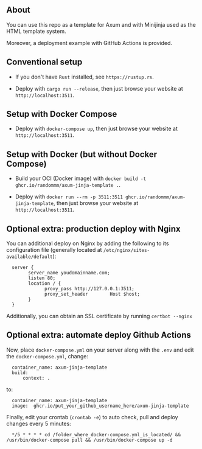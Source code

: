 ## About

You can use this repo as a template for Axum and with Minijinja used as the HTML template system.

Moreover, a deployment example with GitHub Actions is provided.

## Conventional setup

* If you don't have `Rust` installed, see `https://rustup.rs`.

* Deploy with `cargo run --release`, then just browse your website at `http://localhost:3511`.

## Setup with Docker Compose

* Deploy with `docker-compose up`, then just browse your website at `http://localhost:3511`.

## Setup with Docker (but without Docker Compose)

* Build your OCI (Docker image) with `docker build -t ghcr.io/randommm/axum-jinja-template .`.

* Deploy with `docker run --rm -p 3511:3511 ghcr.io/randommm/axum-jinja-template`, then just browse your website at `http://localhost:3511`.

## Optional extra: production deploy with Nginx

You can additional deploy on Nginx by adding the following to its configuration file (generally located at `/etc/nginx/sites-available/default`):

      server {
            server_name youdomainname.com;
            listen 80;
            location / {
                  proxy_pass http://127.0.0.1:3511;
                  proxy_set_header        Host $host;
            }
      }

Additionally, you can obtain an SSL certificate by running `certbot --nginx`

## Optional extra: automate deploy Github Actions

Now, place `docker-compose.yml` on your server along with the `.env` and edit the `docker-compose.yml`, change:

      container_name: axum-jinja-template
      build:
          context: .

to:

      container_name: axum-jinja-template
      image:  ghcr.io/put_your_github_username_here/axum-jinja-template

Finally, edit your crontab (`crontab -e`) to auto check, pull and deploy changes every 5 minutes:

      */5 * * * * cd /folder_where_docker-compose.yml_is_located/ && /usr/bin/docker-compose pull && /usr/bin/docker-compose up -d
